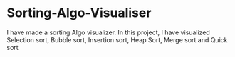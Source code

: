 # Sorting-Algo-Visualiser
I have made a sorting Algo visualizer. In this project, I have visualized  Selection sort, Bubble sort, Insertion sort, Heap Sort, Merge sort and Quick sort
